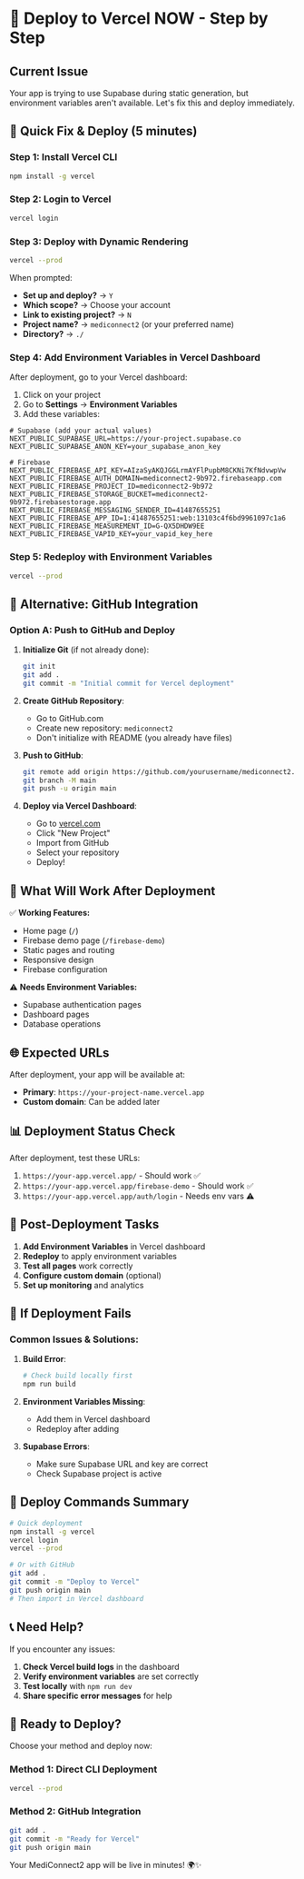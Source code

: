 # 🚀 Deploy to Vercel NOW - Step by Step

## Current Issue
Your app is trying to use Supabase during static generation, but environment variables aren't available. Let's fix this and deploy immediately.

## 🎯 Quick Fix & Deploy (5 minutes)

### Step 1: Install Vercel CLI
```bash
npm install -g vercel
```

### Step 2: Login to Vercel
```bash
vercel login
```

### Step 3: Deploy with Dynamic Rendering
```bash
vercel --prod
```

When prompted:
- **Set up and deploy?** → `Y`
- **Which scope?** → Choose your account
- **Link to existing project?** → `N`
- **Project name?** → `mediconnect2` (or your preferred name)
- **Directory?** → `./`

### Step 4: Add Environment Variables in Vercel Dashboard

After deployment, go to your Vercel dashboard:

1. Click on your project
2. Go to **Settings** → **Environment Variables**
3. Add these variables:

```
# Supabase (add your actual values)
NEXT_PUBLIC_SUPABASE_URL=https://your-project.supabase.co
NEXT_PUBLIC_SUPABASE_ANON_KEY=your_supabase_anon_key

# Firebase
NEXT_PUBLIC_FIREBASE_API_KEY=AIzaSyAKQJGGLrmAYFlPupbM8CKNi7KfNdvwpVw
NEXT_PUBLIC_FIREBASE_AUTH_DOMAIN=mediconnect2-9b972.firebaseapp.com
NEXT_PUBLIC_FIREBASE_PROJECT_ID=mediconnect2-9b972
NEXT_PUBLIC_FIREBASE_STORAGE_BUCKET=mediconnect2-9b972.firebasestorage.app
NEXT_PUBLIC_FIREBASE_MESSAGING_SENDER_ID=41487655251
NEXT_PUBLIC_FIREBASE_APP_ID=1:41487655251:web:13103c4f6bd9961097c1a6
NEXT_PUBLIC_FIREBASE_MEASUREMENT_ID=G-QX5DHDW9EE
NEXT_PUBLIC_FIREBASE_VAPID_KEY=your_vapid_key_here
```

### Step 5: Redeploy with Environment Variables
```bash
vercel --prod
```

## 🔧 Alternative: GitHub Integration

### Option A: Push to GitHub and Deploy

1. **Initialize Git** (if not already done):
   ```bash
   git init
   git add .
   git commit -m "Initial commit for Vercel deployment"
   ```

2. **Create GitHub Repository**:
   - Go to GitHub.com
   - Create new repository: `mediconnect2`
   - Don't initialize with README (you already have files)

3. **Push to GitHub**:
   ```bash
   git remote add origin https://github.com/yourusername/mediconnect2.git
   git branch -M main
   git push -u origin main
   ```

4. **Deploy via Vercel Dashboard**:
   - Go to [vercel.com](https://vercel.com)
   - Click "New Project"
   - Import from GitHub
   - Select your repository
   - Deploy!

## 🎯 What Will Work After Deployment

✅ **Working Features:**
- Home page (`/`)
- Firebase demo page (`/firebase-demo`)
- Static pages and routing
- Responsive design
- Firebase configuration

⚠️ **Needs Environment Variables:**
- Supabase authentication pages
- Dashboard pages
- Database operations

## 🌐 Expected URLs

After deployment, your app will be available at:
- **Primary**: `https://your-project-name.vercel.app`
- **Custom domain**: Can be added later

## 📊 Deployment Status Check

After deployment, test these URLs:
1. `https://your-app.vercel.app/` - Should work ✅
2. `https://your-app.vercel.app/firebase-demo` - Should work ✅
3. `https://your-app.vercel.app/auth/login` - Needs env vars ⚠️

## 🔧 Post-Deployment Tasks

1. **Add Environment Variables** in Vercel dashboard
2. **Redeploy** to apply environment variables
3. **Test all pages** work correctly
4. **Configure custom domain** (optional)
5. **Set up monitoring** and analytics

## 🚨 If Deployment Fails

### Common Issues & Solutions:

1. **Build Error**: 
   ```bash
   # Check build locally first
   npm run build
   ```

2. **Environment Variables Missing**:
   - Add them in Vercel dashboard
   - Redeploy after adding

3. **Supabase Errors**:
   - Make sure Supabase URL and key are correct
   - Check Supabase project is active

## 🎉 Deploy Commands Summary

```bash
# Quick deployment
npm install -g vercel
vercel login
vercel --prod

# Or with GitHub
git add .
git commit -m "Deploy to Vercel"
git push origin main
# Then import in Vercel dashboard
```

## 📞 Need Help?

If you encounter any issues:

1. **Check Vercel build logs** in the dashboard
2. **Verify environment variables** are set correctly
3. **Test locally** with `npm run dev`
4. **Share specific error messages** for help

## 🚀 Ready to Deploy?

Choose your method and deploy now:

### Method 1: Direct CLI Deployment
```bash
vercel --prod
```

### Method 2: GitHub Integration
```bash
git add .
git commit -m "Ready for Vercel"
git push origin main
```

Your MediConnect2 app will be live in minutes! 🌍✨
